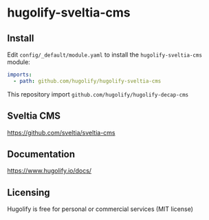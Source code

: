 # hugolify-sveltia-cms

## Install

Edit `config/_default/module.yaml` to install the `hugolify-sveltia-cms` module:

```yml
imports:
  - path: github.com/hugolify/hugolify-sveltia-cms
```

This repository import `github.com/hugolify/hugolify-decap-cms`

## Sveltia CMS

https://github.com/sveltia/sveltia-cms

## Documentation

https://www.hugolify.io/docs/

## Licensing

Hugolify is free for personal or commercial services (MIT license)

